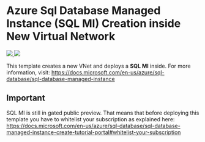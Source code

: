 # Azure Sql Database Managed Instance (SQL MI) Creation inside New Virtual Network
<a href="https://portal.azure.com/#create/Microsoft.Template/uri/https%3A%2F%2Fraw.githubusercontent.com%2FAzure%2Fazure-quickstart-templates%2Fmaster%2F101-sqlmi-new-vnet%2Fazuredeploy.json" target="_blank">
    <img src="http://azuredeploy.net/deploybutton.png"/>
</a>
<a href="http://armviz.io/#/?load=https%3A%2F%2Fraw.githubusercontent.com%2Fsrdan-bozovic-msft%2Fazure-quickstart-templates%2FAzure%2Fmaster%2Fazuredeploy.json" target="_blank">
    <img src="http://armviz.io/visualizebutton.png"/>
</a>

This template creates a new VNet and deploys a **SQL MI** inside. For more information, visit: https://docs.microsoft.com/en-us/azure/sql-database/sql-database-managed-instance

## Important
SQL MI is still in gated public preview. That means that before deploying this template you have to whitelist your subscription as explained here: https://docs.microsoft.com/en-us/azure/sql-database/sql-database-managed-instance-create-tutorial-portal#whitelist-your-subscription 



